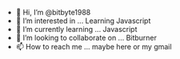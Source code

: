 - 👋 Hi, I’m @bitbyte1988
- 👀 I’m interested in ... Learning Javascript
- 🌱 I’m currently learning ... Javascript
- 💞️ I’m looking to collaborate on ... Bitburner
- 📫 How to reach me ... maybe here or my gmail

<!---
bitbyte1988/bitbyte1988 is a ✨ special ✨ repository because its `README.md` (this file) appears on your GitHub profile.
You can click the Preview link to take a look at your changes.
--->
